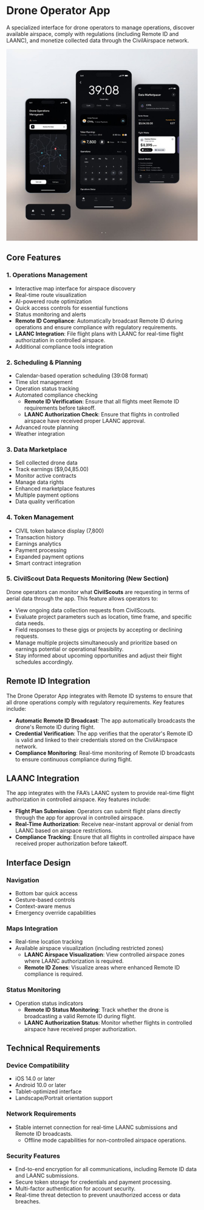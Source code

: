 # Drone Operator App

A specialized interface for drone operators to manage operations, discover available airspace, comply with regulations (including Remote ID and LAANC), and monetize collected data through the CivilAirspace network.

![Drone Operator App Interface](/docs/images/DroneOperatorApp.jpeg)

## Core Features

### 1. Operations Management
- Interactive map interface for airspace discovery
- Real-time route visualization
- AI-powered route optimization
- Quick access controls for essential functions
- Status monitoring and alerts
- **Remote ID Compliance**: Automatically broadcast Remote ID during operations and ensure compliance with regulatory requirements.
- **LAANC Integration**: File flight plans with LAANC for real-time flight authorization in controlled airspace.
- Additional compliance tools integration

### 2. Scheduling & Planning
- Calendar-based operation scheduling (39:08 format)
- Time slot management
- Operation status tracking
- Automated compliance checking
  - **Remote ID Verification**: Ensure that all flights meet Remote ID requirements before takeoff.
  - **LAANC Authorization Check**: Ensure that flights in controlled airspace have received proper LAANC approval.
- Advanced route planning
- Weather integration

### 3. Data Marketplace
- Sell collected drone data
- Track earnings ($9,04,85.00)
- Monitor active contracts
- Manage data rights
- Enhanced marketplace features
- Multiple payment options
- Data quality verification

### 4. Token Management
- CIVIL token balance display (7,800)
- Transaction history
- Earnings analytics
- Payment processing
- Expanded payment options
- Smart contract integration

### 5. CivilScout Data Requests Monitoring **(New Section)**
Drone operators can monitor what **CivilScouts** are requesting in terms of aerial data through the app. This feature allows operators to:
  - View ongoing data collection requests from CivilScouts.
  - Evaluate project parameters such as location, time frame, and specific data needs.
  - Field responses to these gigs or projects by accepting or declining requests.
  - Manage multiple projects simultaneously and prioritize based on earnings potential or operational feasibility.
  - Stay informed about upcoming opportunities and adjust their flight schedules accordingly.

## Remote ID Integration

The Drone Operator App integrates with Remote ID systems to ensure that all drone operations comply with regulatory requirements. Key features include:
- **Automatic Remote ID Broadcast**: The app automatically broadcasts the drone's Remote ID during flight.
- **Credential Verification**: The app verifies that the operator's Remote ID is valid and linked to their credentials stored on the CivilAirspace network.
- **Compliance Monitoring**: Real-time monitoring of Remote ID broadcasts to ensure continuous compliance during flight.

## LAANC Integration

The app integrates with the FAA’s LAANC system to provide real-time flight authorization in controlled airspace. Key features include:
- **Flight Plan Submission**: Operators can submit flight plans directly through the app for approval in controlled airspace.
- **Real-Time Authorization**: Receive near-instant approval or denial from LAANC based on airspace restrictions.
- **Compliance Tracking**: Ensure that all flights in controlled airspace have received proper authorization before takeoff.

## Interface Design

### Navigation
- Bottom bar quick access
- Gesture-based controls
- Context-aware menus
- Emergency override capabilities

### Maps Integration
- Real-time location tracking
- Available airspace visualization (including restricted zones)
  - **LAANC Airspace Visualization**: View controlled airspace zones where LAANC authorization is required.
  - **Remote ID Zones**: Visualize areas where enhanced Remote ID compliance is required.
  
### Status Monitoring
- Operation status indicators
  - **Remote ID Status Monitoring**: Track whether the drone is broadcasting a valid Remote ID during flight.
  - **LAANC Authorization Status**: Monitor whether flights in controlled airspace have received proper authorization.

## Technical Requirements

### Device Compatibility
- iOS 14.0 or later
- Android 10.0 or later
- Tablet-optimized interface
- Landscape/Portrait orientation support

### Network Requirements
- Stable internet connection for real-time LAANC submissions and Remote ID broadcasts.
  - Offline mode capabilities for non-controlled airspace operations.

### Security Features  
  - End-to-end encryption for all communications, including Remote ID data and LAANC submissions.
  - Secure token storage for credentials and payment processing.
  - Multi-factor authentication for account security.
  - Real-time threat detection to prevent unauthorized access or data breaches.
